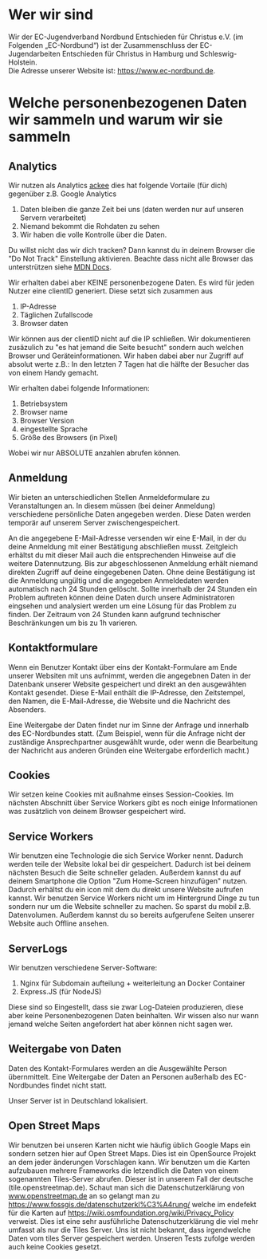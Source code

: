 # Wer wir sind

Wir der EC-Jugendverband Nordbund Entschieden für Christus e.V. (im Folgenden „EC-Nordbund“) ist der Zusammenschluss der EC-Jugendarbeiten Entschieden für Christus in Hamburg und Schleswig-Holstein.  
Die Adresse unserer Website ist: https://www.ec-nordbund.de.

# Welche personenbezogenen Daten wir sammeln und warum wir sie sammeln

## Analytics
Wir nutzen als Analytics [ackee](https://ackee.electerious.com/) dies hat folgende Vortaile (für dich) gegenüber z.B. Google Analytics

1. Daten bleiben die ganze Zeit bei uns (daten werden nur auf unseren Servern verarbeitet)
2. Niemand bekommt die Rohdaten zu sehen
3. Wir haben die volle Kontrolle über die Daten.

Du willst nicht das wir dich tracken? Dann kannst du in deinem Browser die "Do Not Track" Einstellung aktivieren. Beachte dass nicht alle Browser das unterstrützen siehe [MDN Docs](https://developer.mozilla.org/en-US/docs/Web/API/navigator/doNotTrack).

Wir erhalten dabei aber KEINE personenbezogene Daten. Es wird für jeden Nutzer eine clientID generiert. Diese setzt sich zusammen aus

1. IP-Adresse
2. Täglichen Zufallscode
3. Browser daten

Wir können aus der clientID nicht auf die IP schließen. Wir dokumentieren zusäzulich zu "es hat jemand die Seite besucht" sondern auch welchen Browser und Geräteinformationen. Wir haben dabei aber nur Zugriff auf absolut werte z.B.: In den letzten 7 Tagen hat die hälfte der Besucher das von einem Handy gemacht.

Wir erhalten dabei folgende Informationen:
1. Betriebsystem
2. Browser name
3. Browser Version
4. eingestellte Sprache
5. Größe des Browsers (in Pixel)

Wobei wir nur ABSOLUTE anzahlen abrufen können.

## Anmeldung

Wir bieten an unterschiedlichen Stellen Anmeldeformulare zu Veranstaltungen an. In diesem müssen (bei deiner Anmeldung) verschiedene persönliche Daten angegeben werden. Diese Daten werden temporär auf unserem Server zwischengespeichert.

An die angegebene E-Mail-Adresse versenden wir eine E-Mail, in der du deine Anmeldung mit einer Bestätigung abschließen musst. Zeitgleich erhältst du mit dieser Mail auch die entsprechenden Hinweise auf die weitere Datennutzung. Bis zur abgeschlossenen Anmeldung erhält niemand direkten Zugriff auf deine eingegebenen Daten. Ohne deine Bestätigung ist die Anmeldung ungültig und die angegeben Anmeldedaten werden automatisch nach 24 Stunden gelöscht. Sollte innerhalb der 24 Stunden ein Problem auftreten können deine Daten durch unsere Administratoren eingsehen und analysiert werden um eine Lösung für das Problem zu finden. Der Zeitraum von 24 Stunden kann aufgrund technischer Beschränkungen um bis zu 1h varieren.

## Kontaktformulare

Wenn ein Benutzer Kontakt über eins der Kontakt-Formulare am Ende unserer Websiten mit uns aufnimmt, werden die angegebnen Daten in der Datenbank unserer Website gespeichert und direkt an den ausgewähten Kontakt gesendet. Diese E-Mail enthält die IP-Adresse, den Zeitstempel, den Namen, die E-Mail-Adresse, die Website und die Nachricht des Absenders.

Eine Weitergabe der Daten findet nur im Sinne der Anfrage und innerhalb des EC-Nordbundes statt. (Zum Beispiel, wenn für die Anfrage nicht der zuständige Ansprechpartner ausgewählt wurde, oder wenn die Bearbeitung der Nachricht aus anderen Gründen eine Weitergabe erforderlich macht.)

## Cookies

Wir setzen keine Cookies mit außnahme einses Session-Cookies. Im nächsten Abschnitt über Service Workers gibt es noch einige Informationen was zusätzlich von deinem Browser gespeichert wird.

## Service Workers

Wir benutzen eine Technologie die sich Service Worker nennt. Dadurch werden teile der Website lokal bei dir gespeichert. Dadurch ist bei deinem nächsten Besuch die Seite schneller geladen. Außerdem kannst du auf deinem Smartphone die Option "Zum Home-Screen hinzufügen" nutzen. Dadurch erhältst du ein icon mit dem du direkt unsere Website aufrufen kannst. Wir benutzen Service Workers nicht um im Hintergrund Dinge zu tun sondern nur um die Website schneller zu machen. So sparst du mobil z.B. Datenvolumen. Außerdem kannst du so bereits aufgerufene Seiten unserer Website auch Offline ansehen.

## ServerLogs

Wir benutzen verschiedene Server-Software:

1. Nginx für Subdomain aufteilung + weiterleitung an Docker Container
2. Express.JS (für NodeJS)

Diese sind so Eingestellt, dass sie zwar Log-Dateien produzieren, diese aber keine Personenbezogenen Daten beinhalten. Wir wissen also nur wann jemand welche Seiten angefordert hat aber können nicht sagen wer.

## Weitergabe von Daten

Daten des Kontakt-Formulares werden an die Ausgewählte Person übernmittelt.
Eine Weitergabe der Daten an Personen außerhalb des EC-Nordbundes findet nicht statt.

Unser Server ist in Deutschland lokalisiert.

## Open Street Maps
Wir benutzen bei unseren Karten nicht wie häufig üblich Google Maps ein sondern setzen hier auf Open Street Maps. Dies ist ein OpenSource Projekt an dem jeder änderungen Vorschlagen kann. Wir benutzen um die Karten aufzubauen mehrere Frameworks die letzendlich die Daten von einem sogenannten Tiles-Server abrufen. Dieser ist in unserem Fall der deutsche (tile.openstreetmap.de). Schaut man sich die Datenschutzerklärung von www.openstreetmap.de an so gelangt man zu https://www.fossgis.de/datenschutzerkl%C3%A4rung/ welche im endefekt für die Karten auf https://wiki.osmfoundation.org/wiki/Privacy_Policy verweist. Dies ist eine sehr ausführliche Datenschutzerklärung die viel mehr umfasst als nur die Tiles Server. Uns ist nicht bekannt, dass irgendwelche Daten vom tiles Server gespeichert werden. Unseren Tests zufolge werden auch keine Cookies gesetzt.
